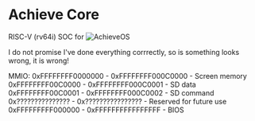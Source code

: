 # Achieve Core

RISC-V (rv64i) SOC for ![AchieveOS](https://github.com/cheyao/AchieveOS)

I do not promise I've done everything corrrectly, so is something looks wrong, it is wrong!

MMIO:
0xFFFFFFFF0000000 - 0xFFFFFFFF000C0000 - Screen memory
0xFFFFFFFF00C0000 - 0xFFFFFFFF000C0001 - SD data
0xFFFFFFFF00C0001 - 0xFFFFFFFF000C0002 - SD command
0x??????????????? - 0x???????????????? - Reserved for future use
0xFFFFFFFFF000000 - 0xFFFFFFFFFFFFFFFF - BIOS
